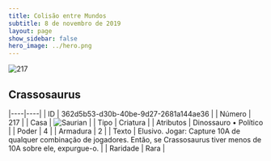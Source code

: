 ```yaml
---
title: Colisão entre Mundos
subtitle: 8 de novembro de 2019
layout: page
show_sidebar: false
hero_image: ../hero.png
---
```


![217](https://cdn.keyforgegame.com/media/card_front/pt/452_217_G86RPHM5CVMF_pt.png)

## Crassosaurus

|----|----|
| ID | 362d5b53-d30b-40be-9d27-2681a144ae36 |
| Número | 217 |
| Casa | ![Saurian](https://archonarcana.com/images/thumb/9/9e/Saurian_P.png/22px-Saurian_P.png "Sauro") |
| Tipo | Criatura |
| Atributos | Dinossauro • Político |
| Poder | 4 |
| Armadura | 2 |
| Texto | Elusivo. Jogar: Capture 10A de qualquer combinação de jogadores. Então,  se Crassosaurus tiver menos de 10A sobre ele, expurgue-o. |
| Raridade | Rara |

